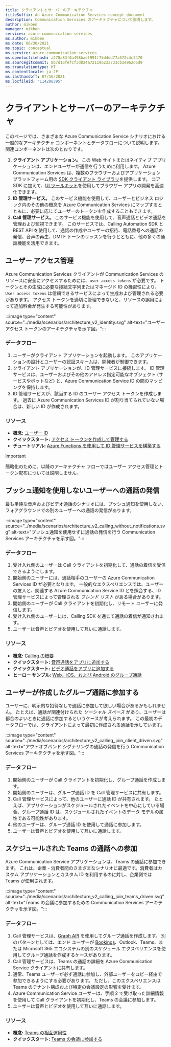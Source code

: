 ```yaml
---
title: クライアントとサーバーのアーキテクチャ
titleSuffix: An Azure Communication Services concept document
description: Communication Services のアーキテクチャについて説明します。
author: mikben
manager: mikben
services: azure-communication-services
ms.author: mikben
ms.date: 06/30/2021
ms.topic: conceptual
ms.service: azure-communication-services
ms.openlocfilehash: a278a83f0a498baef991f75d4dd77a572c4c2470
ms.sourcegitcommit: 8b7d16fefcf3d024a72119b233733cb3e962d6d9
ms.translationtype: HT
ms.contentlocale: ja-JP
ms.lasthandoff: 07/16/2021
ms.locfileid: "114288395"
---
```

# <a name="client-and-server-architecture"></a>クライアントとサーバーのアーキテクチャ

このページでは、さまざまな Azure Communication Service シナリオにおける一般的なアーキテクチャ コンポーネントとデータフローについて説明します。 関連コンポーネントは次のとおりです。

1. **クライアント アプリケーション。** この Web サイトまたはネイティブ アプリケーションは、エンドユーザーが通信を行うために利用します。 Azure Communication Services は、複数のブラウザーおよびアプリケーション プラットフォーム用の [SDK クライアント ライブラリ](sdk-options.md)を提供します。 コア SDK に加えて、[UI ツールキット](https://aka.ms/acsstorybook)を使用してブラウザー アプリの開発を高速化できます。
1. **ID 管理サービス。**  このサービス機能を使用して、ユーザーとビジネス ロジック内のその他の概念を Azure Communication Services にマップするとともに、必要に応じてユーザーのトークンを作成することもできます。
1. **Call 管理サービス。**  このサービス機能を使用して、音声通話とビデオ通話を管理および監視できます。  このサービスでは、Calling Automation SDK と REST API を使用して、通話の作成やユーザーの招待、電話番号への通話の発信、音声の再生、DMTF トーンのリッスンを行うとともに、他の多くの通話機能を活用できます。


## <a name="user-access-management"></a>ユーザー アクセス管理

Azure Communication Services クライアントが Communication Services のリソースに安全にアクセスするためには、`user access tokens` が必要です。 トークンとその生成に必要な接続文字列またはマネージド ID の機密性により、`User access tokens` は信頼できるサービスによって生成および管理される必要があります。 アクセス トークンを適切に管理できないと、リソースの誤用によって追加料金が発生する可能性があります。

:::image type="content" source="../media/scenarios/architecture_v2_identity.svg" alt-text="ユーザー アクセス トークンのアーキテクチャを示す図。":::

### <a name="dataflows"></a>データフロー
1. ユーザーがクライアント アプリケーションを起動します。 このアプリケーションの設計とユーザーの認証スキームは、開発者が制御できます。
2. クライアント アプリケーションが、ID 管理サービスに接続します。 ID 管理サービスは、ユーザーおよびその他のアドレス指定可能なオブジェクト (サービスやボットなど) と、Azure Communication Service ID の間のマッピングを保持します。
3. ID 管理サービスが、該当する ID のユーザー アクセス トークンを作成します。 過去に Azure Communication Services ID が割り当てられていない場合は、新しい ID が作成されます。  

### <a name="resources"></a>リソース
- **概念:** [ユーザー ID](identity-model.md)
- **クイックスタート:** [アクセス トークンを作成して管理する](../quickstarts/access-tokens.md)
- **チュートリアル:** [Azure Functions を使用して ID 管理サービスを構築する](../tutorials/trusted-service-tutorial.md)

> [!IMPORTANT]
> 簡略化のために、以降のアーキテクチャ フローではユーザー アクセス管理とトークン配布については説明しません。


## <a name="calling-a-user-without-push-notifications"></a>プッシュ通知を使用しないユーザーへの通話の発信
最も単純な音声およびビデオ通話のシナリオには、プッシュ通知を使用しない、フォアグラウンドでの別のユーザーへの通話の発信があります。

:::image type="content" source="../media/scenarios/architecture_v2_calling_without_notifications.svg" alt-text="プッシュ通知を使用せずに通話の発信を行う Communication Services アーキテクチャを示す図。":::

### <a name="dataflows"></a>データフロー

1. 受け入れ側のユーザーは Call クライアントを初期化して、通話の着信を受信できるようにします。
2. 開始側のユーザーには、通話相手のユーザーの Azure Communication Services ID が必要となります。 一般的なエクスペリエンスでは、ユーザーの友人と、関連する Azure Communication Service ID とを照合する、ID 管理サービスによって管理される *フレンド リスト* がある場合があります。
3. 開始側のユーザーが Call クライアントを初期化し、リモート ユーザーに発信します。
4. 受け入れ側のユーザーには、Calling SDK を通じて通話の着信が通知されます。
5. ユーザーは音声とビデオを使用して互いに通話します。

### <a name="resources"></a>リソース
- **概念:** [Calling の概要](voice-video-calling/calling-sdk-features.md)
- **クイックスタート:** [音声通話をアプリに追加する](../quickstarts/voice-video-calling/getting-started-with-calling.md)
- **クイックスタート:** [ビデオ通話をアプリに追加する](../quickstarts/voice-video-calling/get-started-with-video-calling.md)
- **ヒーロー サンプル:** [Web、iOS、および Android のグループ通話](../samples/calling-hero-sample.md)


## <a name="joining-a-user-created-group-call"></a>ユーザーが作成したグループ通話に参加する
ユーザーに、明示的な招待なしで通話に参加して欲しい場合があるかもしれません。 たとえば、通話が関連付けられた *ソーシャル スペース* があり、ユーザーは都合のよいときに通話に参加するというケースが考えられます。 この最初のデータフローでは、クライアントによって最初に作成される通話を示しています。

:::image type="content" source="../media/scenarios/architecture_v2_calling_join_client_driven.svg" alt-text="アウトオブバンド シグナリングの通話の発信を行う Communication Services アーキテクチャを示す図。":::

### <a name="dataflows"></a>データフロー
1. 開始側のユーザーが Call クライアントを初期化し、グループ通話を作成します。
2. 開始側のユーザーは、グループ通話 ID を Call 管理サービスに共有します。
3. Call 管理サービスによって、他のユーザーに通話 ID が共有されます。 たとえば、アプリケーションがスケジュールされたイベントを中心にしている場合、グループ通話 ID は、スケジュールされたイベントのデータ モデルの属性である可能性があります。
4. 他のユーザーは、グループ通話 ID を使用して通話に参加します。
5. ユーザーは音声とビデオを使用して互いに通話します。


## <a name="joining-a-scheduled-teams-call"></a>スケジュールされた Teams の通話への参加
Azure Communication Service アプリケーションは、Teams の通話に参加できます。 これは、企業 - 消費者間のさまざまなシナリオに最適です。消費者はカスタム アプリケーションとカスタム ID を利用するのに対し、企業側では Teams が使用されます。

:::image type="content" source="../media/scenarios/architecture_v2_calling_join_teams_driven.svg" alt-text="Teams の会議に参加するための Communication Services アーキテクチャを示す図。":::


### <a name="dataflows"></a>データフロー
1. Call 管理サービスは、[Graph API](/graph/api/resources/onlinemeeting?view=graph-rest-1.0) を使用してグループ通話を作成します。 別のパターンとしては、エンド ユーザーが [Bookings](https://www.microsoft.com/microsoft-365/business/scheduling-and-booking-app)、Outlook、Teams、または Microsoft 365 エコシステムの別のスケジュール エクスペリエンスを使用してグループ通話を作成するケースがあります。
2. Call 管理サービスは、Teams の通話の詳細を Azure Communication Service クライアントに共有します。
3. 通常、Teams ユーザーが必ず通話に参加し、外部ユーザーをロビー経由で参加できるようにする必要があります。 ただし、このエクスペリエンスは Teams のテナント構成および特定の会議設定の影響を受けます。
4. Azure Communication Service ユーザーは、手順 2 で受け取った詳細情報を使用して Call クライアントを初期化し、Teams の会議に参加します。
5. ユーザーは音声とビデオを使用して互いに通話します。

### <a name="resources"></a>リソース
- **概念:** [Teams の相互運用性](teams-interop.md)
- **クイックスタート:** [Teams の会議に参加する](../quickstarts/voice-video-calling/get-started-teams-interop.md)